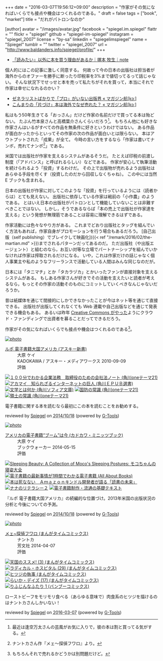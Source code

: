 +++
date = "2016-03-07T19:56:12+09:00"
description = "作家がその気になればいくらでも接点や機会はつくれるのである。"
draft = false
tags = ["book", "market"]
title = "だれがパトロンなのか"

[author]
  avatar = "/images/avatar.jpg"
  facebook = "spiegel.im.spiegel"
  flattr = ""
  flickr = "spiegel"
  github = "spiegel-im-spiegel"
  instagram = "spiegel_2007"
  license = "by-sa"
  linkedin = "spiegelimspiegel"
  name = "Spiegel"
  tumblr = ""
  twitter = "spiegel_2007"
  url = "http://www.baldanders.info/spiegel/profile/"
+++

- [「読みたい」以外に本を買う理由があるか｜塚本 牧生｜note](https://note.mu/tsukamoto/n/n1688cfdc287a)

個人的にはこの記事に激しく同意する。
何故って今の日本の出版社は担当者が海外からのオファーを勝手に断ったり印税率を3%まで値切ってるって話じゃない。
そんな状況下でせっせと本を売って私たちがそれを買って，本当にそれで作家は幸せになれるのかい？

- [ゼネラリストばかりで「プロ」がいない出版界 « マガジン航[kɔː]](http://magazine-k.jp/2016/01/26/beyond-cool-japan-02/)
- [こんまりの「片づけ」本は海外でなぜ売れた？ « マガジン航[kɔː]](http://magazine-k.jp/2016/02/24/beyond-cool-japan-03/)

私はもう50年生きてる「おっさん」だけど作家の名前だけで買ってる本は殆どない。
たぶん竹本泉さんと高橋葉介さんくらいだろう[^0]。
もちろん他にも好きな作家さんはいるがすべての作品を無条件に好きというわけではない。
ある作品が面白かったからといってその作家の次の作品が面白いとは限らない。
本はアウトプットされた「成果」が全て。
今時の言い方をするなら「作家は書いてナンボ，売れてナンボ[^a]」である。

[^0]: 最近は逢空万太さんの芸風がお気に入りで，彼の本は割と買ってる気がする。
[^a]: ナントカさん作『メェ～探偵フワロ』より。

米国では出版社が作家を支えるシステムがあるそうだ。
たとえば印税の前渡し制度（「アドバンス」と呼ばれるらしい）などである。
作家が安心して執筆活動を続けられるよう「投資」するわけだ。
その上で出版物が売れるよう出版社はあらゆる手段を尽くす（投資したのだから回収しなくちゃね）。
この中には当然 E ブックも含まれる。

日本の出版社が作家に対してこのような「投資」を行っているようには（読者からは）とても見えない。
出版社に依存している作家は戦前の「小作農」のようである。
とはいえ日本の出版社がパトロンとして機能していないことは非難すべきことではない。
しかし，そうであるならば「本の売上で出版社が作家達を支える」という発想が無理筋であることは容易に理解できるはずである。

作家活動には色々なやり方がある。
これまでどおり出版社とタッグを組んでいく方法もあれば，作家自身がプロモーションを行う場合もあるだろう。
[自己出版（self publishing）でブレイクして映画化]({{< ref "/remark/2016/02/the-martian.md" >}})までされるパターンだってあるのだ。
ただ出版社（や出版エージェント）と組むのなら，お互い対等な立場でパートナーシップを組んでいかなければ作家は搾取されるだけになる。
いや，これは作家だけの話じゃなく個人事業主や私のようなフリーランスで活動している人間はみんな同じなのだが。

日本には「タニマチ」とか「タカラヅカ」とかいったファンが直接対象を支えるシステムがある。
もしある作家さんが好きでその活動を支えたいと読者が考えるなら，もっとその作家の活動そのものにコミットしていくべきなんじゃないだろうか。

昔は紙媒体を通じて間接的にしかできなかったことが今はネット等を通じて直接できる。
出版社が出版してくれなくても Web 連載や自己出版などを通じて発表できる機会もある。
あるいは昨年 [Creative Commons がやった](http://d.hatena.ne.jp/yomoyomo/20150723/cckickstarter)ようにクラウド・ファンディングで出資者を募ることだってできるだろう。

作家がその気になればいくらでも接点や機会はつくれるのである[^b]。

[^b]: もちろんそれで売れるかどうかは別問題だけど。

<div class="hreview" ><a class="item url" href="http://www.amazon.co.jp/exec/obidos/ASIN/B009GYTNT0/baldandersinf-22/"><img src="http://ecx.images-amazon.com/images/I/41RTBwiiIuL._SL160_.jpg" alt="photo" class="photo"  /></a><dl ><dt class="fn"><a class="item url" href="http://www.amazon.co.jp/exec/obidos/ASIN/B009GYTNT0/baldandersinf-22/">ルポ 電子書籍大国アメリカ (アスキー新書)</a></dt><dd>大原 ケイ </dd><dd>KADOKAWA / アスキー・メディアワークス 2010-09-09</dd><dd>評価<abbr class="rating" title="5"><img src="http://g-images.amazon.com/images/G/01/detail/stars-5-0.gif" alt="" /></abbr> </dd></dl><p class="similar"><a href="http://www.amazon.co.jp/exec/obidos/ASIN/B00K2MEFFW/baldandersinf-22/" target="_top"><img src="http://images.amazon.com/images/P/B00K2MEFFW.09._SCTHUMBZZZ_.jpg"  alt="１００分でわかる企業法務　取締役のための会社法ノート (角川oneテーマ21)"  /></a> <a href="http://www.amazon.co.jp/exec/obidos/ASIN/B00MIFE3BC/baldandersinf-22/" target="_top"><img src="http://images.amazon.com/images/P/B00MIFE3BC.09._SCTHUMBZZZ_.jpg"  alt="アカマイ　知られざるインターネットの巨人 (角川ＥＰＵＢ選書)"  /></a> <a href="http://www.amazon.co.jp/exec/obidos/ASIN/B00LWWON3A/baldandersinf-22/" target="_top"><img src="http://images.amazon.com/images/P/B00LWWON3A.09._SCTHUMBZZZ_.jpg"  alt="文学とは何か (角川ソフィア文庫)"  /></a> <a href="http://www.amazon.co.jp/exec/obidos/ASIN/B00KIG35ZS/baldandersinf-22/" target="_top"><img src="http://images.amazon.com/images/P/B00KIG35ZS.09._SCTHUMBZZZ_.jpg"  alt="国防の常識 (角川oneテーマ21)"  /></a> <a href="http://www.amazon.co.jp/exec/obidos/ASIN/B00KIG38F0/baldandersinf-22/" target="_top"><img src="http://images.amazon.com/images/P/B00KIG38F0.09._SCTHUMBZZZ_.jpg"  alt="領土の常識 (角川oneテーマ21)"  /></a> </p>
<p class="description" >電子書籍に関する本を読むなら最初にこの本を読むことをお勧めする。</p>
<p class="gtools" >reviewed by <a href='#maker' class='reviewer'>Spiegel</a> on <abbr class="dtreviewed" title="2014-10-18">2014/10/18</abbr> (powered by <a href="http://www.goodpic.com/mt/aws/index.html" >G-Tools</a>)</p>
</div>

<div class="hreview" ><a class="item url" href="http://www.amazon.co.jp/exec/obidos/ASIN/B00KAOQXTS/baldandersinf-22/"><img src="http://ecx.images-amazon.com/images/I/51JKldeFctL._SL160_.jpg" alt="photo" class="photo"  /></a><dl ><dt class="fn"><a class="item url" href="http://www.amazon.co.jp/exec/obidos/ASIN/B00KAOQXTS/baldandersinf-22/">アメリカの電子書籍“ブーム”は今 (カドカワ・ミニッツブック)</a></dt><dd>大原 ケイ </dd><dd>ブックウォーカー 2014-05-15</dd><dd>評価<abbr class="rating" title="5"><img src="http://g-images.amazon.com/images/G/01/detail/stars-5-0.gif" alt="" /></abbr> </dd></dl><p class="similar"><a href="http://www.amazon.co.jp/exec/obidos/ASIN/B00OK0FKTM/baldandersinf-22/" target="_top"><img src="http://images.amazon.com/images/P/B00OK0FKTM.09._SCTHUMBZZZ_.jpg"  alt="Sleeping Beauty: A Collection of Moco's Sleeping Postures: モコちゃんの寝姿大全"  /></a> <a href="http://www.amazon.co.jp/exec/obidos/ASIN/B00IJ5GMAU/baldandersinf-22/" target="_top"><img src="http://images.amazon.com/images/P/B00IJ5GMAU.09._SCTHUMBZZZ_.jpg"  alt="電子書籍の最新事情が1時間でわかる電子書籍 (All About Books)"  /></a> <a href="http://www.amazon.co.jp/exec/obidos/ASIN/B00L0WJTFE/baldandersinf-22/" target="_top"><img src="http://images.amazon.com/images/P/B00L0WJTFE.09._SCTHUMBZZZ_.jpg"  alt="本は死なない　Ａｍａｚｏｎキンドル開発者が語る「読書の未来」"  /></a> <a href="http://www.amazon.co.jp/exec/obidos/ASIN/B00NUFMHR6/baldandersinf-22/" target="_top"><img src="http://images.amazon.com/images/P/B00NUFMHR6.09._SCTHUMBZZZ_.jpg"  alt="ナナのリテラシー２"  /></a> <a href="http://www.amazon.co.jp/exec/obidos/ASIN/B00KKCOTRI/baldandersinf-22/" target="_top"><img src="http://images.amazon.com/images/P/B00KKCOTRI.09._SCTHUMBZZZ_.jpg"  alt="電子書籍制作・流通の基礎テキスト"  /></a> </p>
<p class="description" >『ルポ 電子書籍大国アメリカ』の続編的な位置づけ。2013年米国の出版状況の分析と今後についての予測。</p>
<p class="gtools" >reviewed by <a href='#maker' class='reviewer'>Spiegel</a> on <abbr class="dtreviewed" title="2014-10-18">2014/10/18</abbr> (powered by <a href="http://www.goodpic.com/mt/aws/index.html" >G-Tools</a>)</p>
</div>

<div class="hreview" ><a class="item url" href="http://www.amazon.co.jp/exec/obidos/ASIN/4832252836/baldandersinf-22/"><img src="http://ecx.images-amazon.com/images/I/51ik9zw2iBL._SL160_.jpg" alt="photo" class="photo"  /></a><dl ><dt class="fn"><a class="item url" href="http://www.amazon.co.jp/exec/obidos/ASIN/4832252836/baldandersinf-22/">メェ~探偵フワロ (まんがタイムコミックス)</a></dt><dd>ナントカ </dd><dd>芳文社 2014-04-07</dd><dd>評価<abbr class="rating" title="4"><img src="http://g-images.amazon.com/images/G/01/detail/stars-4-0.gif" alt="" /></abbr> </dd></dl><p class="similar"><a href="http://www.amazon.co.jp/exec/obidos/ASIN/4832252879/baldandersinf-22/" target="_top"><img src="http://images.amazon.com/images/P/4832252879.09._SCTHUMBZZZ_.jpg"  alt="天国のススメ!  (3) (まんがタイムコミックス)"  /></a> <a href="http://www.amazon.co.jp/exec/obidos/ASIN/4832254626/baldandersinf-22/" target="_top"><img src="http://images.amazon.com/images/P/4832254626.09._SCTHUMBZZZ_.jpg"  alt="ラディカル・ホスピタル (29) (まんがタイムコミックス)"  /></a> <a href="http://www.amazon.co.jp/exec/obidos/ASIN/4832268325/baldandersinf-22/" target="_top"><img src="http://images.amazon.com/images/P/4832268325.09._SCTHUMBZZZ_.jpg"  alt="ヒツジの執事 (まんがタイムコミックス)"  /></a> <a href="http://www.amazon.co.jp/exec/obidos/ASIN/4832252941/baldandersinf-22/" target="_top"><img src="http://images.amazon.com/images/P/4832252941.09._SCTHUMBZZZ_.jpg"  alt="らいか・デイズ (17) (まんがタイムコミックス)"  /></a> <a href="http://www.amazon.co.jp/exec/obidos/ASIN/4801954758/baldandersinf-22/" target="_top"><img src="http://images.amazon.com/images/P/4801954758.09._SCTHUMBZZZ_.jpg"  alt="りふじんなふたり 1 (バンブーコミックス)"  /></a> </p>
<p class="description">ローストビーフをモリモリ食べる（あらゆる意味で）肉食系のヒツジを描けるのはナントカさんしかいない！</p>
<p class="gtools" >reviewed by <a href='#maker' class='reviewer'>Spiegel</a> on <abbr class="dtreviewed" title="2016-03-07">2016-03-07</abbr> (powered by <a href="http://www.goodpic.com/mt/aws/index.html" >G-Tools</a>)</p>
</div>
